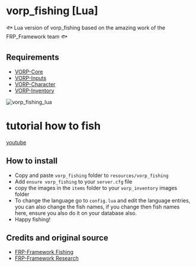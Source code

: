 # vorp_fishing [Lua]
🐟 Lua version of vorp_fishing based on the amazing work of the FRP_Framework team 🐟

## Requirements
- [VORP-Core](https://github.com/VORPCORE/VORP-Core/releases)
- [VORP-Inputs](https://github.com/VORPCORE/VORP-Inputs/releases)
- [VORP-Character](https://github.com/VORPCORE/VORP-Character/releases)
- [VORP-Inventory](https://github.com/VORPCORE/VORP-Inventory/releases)

![vorp_fishing_lua](https://user-images.githubusercontent.com/1690916/144717557-af0e5167-38a1-4a15-ab2f-0f14a5366e41.png)

# tutorial how to fish
[youtube](https://youtu.be/yheobe2VTzU)

## How to install
* Copy and paste ```vorp_fishing``` folder to ```resources/vorp_fishing```
* Add ```ensure vorp_fishing``` to your ```server.cfg``` file
* copy the images in the ```items``` folder to your ```vorp_inventory``` images folder
* To change the language go to ```config.lua``` and edit the language entries, you can also change the fish names, if you change then fish names here, ensure you also do it on your database also.
* Happy fishing!

## Credits and original source
* [FRP-Framework Fishing](https://github.com/Faroeste-Roleplay/frp-lua-rdr3/tree/main/resources/%5BFAROESTE%5D/%5BJOBS%5D/frp_fishing)
* [FRP-Framework Research](https://github.com/Faroeste-Roleplay/frp-lua-rdr3/tree/main/resources/%5BFAROESTE%5D/%5BSYSTEM%5D/research)
